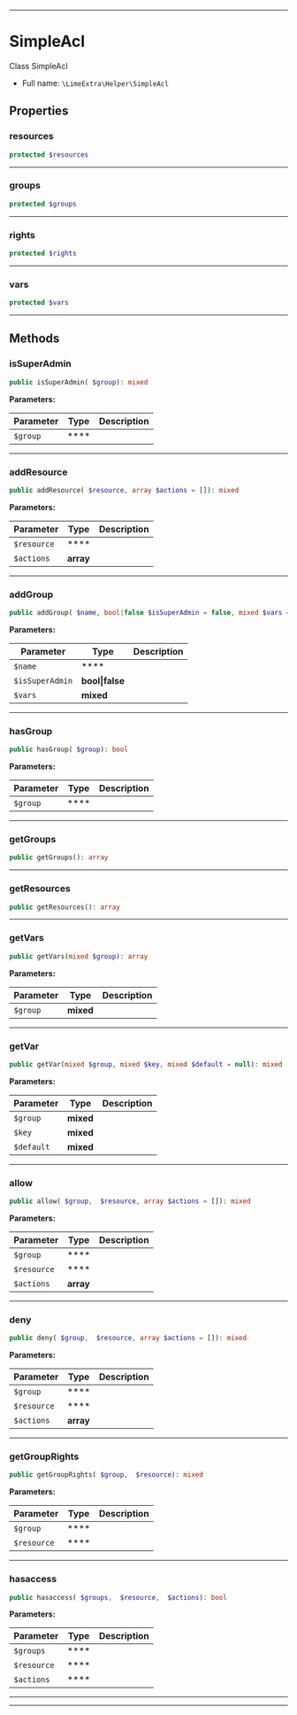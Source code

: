 ***

# SimpleAcl

Class SimpleAcl

* Full name: `\LimeExtra\Helper\SimpleAcl`

## Properties

### resources

```php
protected $resources
```

***

### groups

```php
protected $groups
```

***

### rights

```php
protected $rights
```

***

### vars

```php
protected $vars
```

***

## Methods

### isSuperAdmin

```php
public isSuperAdmin( $group): mixed
```

**Parameters:**

| Parameter | Type | Description |
|-----------|------|-------------|
| `$group` | **** |  |

***

### addResource

```php
public addResource( $resource, array $actions = []): mixed
```

**Parameters:**

| Parameter | Type | Description |
|-----------|------|-------------|
| `$resource` | **** |  |
| `$actions` | **array** |  |

***

### addGroup

```php
public addGroup( $name, bool|false $isSuperAdmin = false, mixed $vars = []): mixed
```

**Parameters:**

| Parameter | Type | Description |
|-----------|------|-------------|
| `$name` | **** |  |
| `$isSuperAdmin` | **bool&#124;false** |  |
| `$vars` | **mixed** |  |

***

### hasGroup

```php
public hasGroup( $group): bool
```

**Parameters:**

| Parameter | Type | Description |
|-----------|------|-------------|
| `$group` | **** |  |

***

### getGroups

```php
public getGroups(): array
```

***

### getResources

```php
public getResources(): array
```

***

### getVars

```php
public getVars(mixed $group): array
```

**Parameters:**

| Parameter | Type | Description |
|-----------|------|-------------|
| `$group` | **mixed** |  |

***

### getVar

```php
public getVar(mixed $group, mixed $key, mixed $default = null): mixed
```

**Parameters:**

| Parameter | Type | Description |
|-----------|------|-------------|
| `$group` | **mixed** |  |
| `$key` | **mixed** |  |
| `$default` | **mixed** |  |

***

### allow

```php
public allow( $group,  $resource, array $actions = []): mixed
```

**Parameters:**

| Parameter | Type | Description |
|-----------|------|-------------|
| `$group` | **** |  |
| `$resource` | **** |  |
| `$actions` | **array** |  |

***

### deny

```php
public deny( $group,  $resource, array $actions = []): mixed
```

**Parameters:**

| Parameter | Type | Description |
|-----------|------|-------------|
| `$group` | **** |  |
| `$resource` | **** |  |
| `$actions` | **array** |  |

***

### getGroupRights

```php
public getGroupRights( $group,  $resource): mixed
```

**Parameters:**

| Parameter | Type | Description |
|-----------|------|-------------|
| `$group` | **** |  |
| `$resource` | **** |  |

***

### hasaccess

```php
public hasaccess( $groups,  $resource,  $actions): bool
```

**Parameters:**

| Parameter | Type | Description |
|-----------|------|-------------|
| `$groups` | **** |  |
| `$resource` | **** |  |
| `$actions` | **** |  |

***


***

